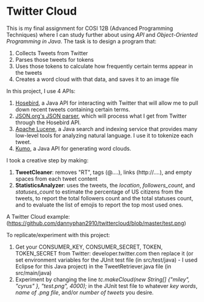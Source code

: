 # Twitter Cloud

This is my final assignment for COSI 12B (Advanced Programming Techniques) where I can study further about using *API* and *Object-Oriented Programming in Java*. The task is to design a program that:
1. Collects Tweets from Twitter
2. Parses those tweets for tokens
3. Uses those tokens to calculate how frequently certain terms appear in the tweets 
4. Creates a word cloud with that data, and saves it to an image file

In this project, I use 4 APIs:
1. [Hosebird](https://github.com/twitter/hbc), a Java API for interacting with Twitter that will allow me to pull down recent tweets containing certain terms.
2. [JSON.org's JSON parser](https://www.json.org/json-en.html), which will process what I get from Twitter through the Hosebird API.
3. [Apache Lucene](https://lucene.apache.org/), a Java search and indexing service that provides many low-level tools for analyzing natural language. I use it to tokenize each tweet.
4. [Kumo](https://github.com/kennycason/kumo), a Java API for generating word clouds.

I took a creative step by making:
1. **TweetCleaner**: removes "RT", tags (@....), links (http://....), and empty spaces from each tweet content 
2. **StatisticsAnalyzer**: uses the tweets, the *location*, *followers_count*, and *statuses_count* to estimate the percentage of US citizens from the tweets, to report the total followers count and the total statuses count, and to evaluate the list of emojis to report the top most used ones.

A Twitter Cloud example:
(https://github.com/dannyphan2910/twittercloud/blob/master/test.png)

To replicate/experiment with this project:
1. Get your CONSUMER_KEY, CONSUMER_SECRET, TOKEN, TOKEN_SECRET from Twitter: developer.twitter.com then replace it (or set environment variables for the JUnit test file (in src/test/java) - I used Eclipse for this Java project) in the TweetRetriever.java file (in src/main/java)
2. Experiment by changing the line *tc.makeCloud(new String[] {"miley", "cyrus" }, "test.png", 4000);* in the JUnit test file to whatever *key words*, *name of .png file*, and/or *number of tweets* you desire.
